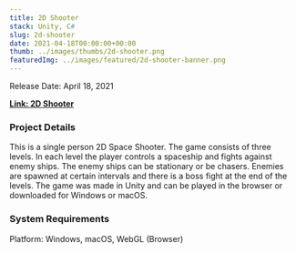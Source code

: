 ```yaml
---
title: 2D Shooter
stack: Unity, C#
slug: 2d-shooter
date: 2021-04-18T00:00:00+00:00
thumb: ../images/thumbs/2d-shooter.png
featuredImg: ../images/featured/2d-shooter-banner.png
---
```


Release Date: April 18, 2021

[**Link: 2D Shooter**](https://pablomarcel.itch.io/2d-shooter)

### Project Details

This is a single person 2D Space Shooter. The game consists of three levels. In each level the player controls a spaceship and fights against enemy ships. The enemy ships can be stationary or be chasers. Enemies are spawned at certain intervals and there is a boss fight at the end of the levels.
The game was made in Unity and can be played in the browser or downloaded for Windows or macOS.

### System Requirements

Platform: Windows, macOS, WebGL (Browser)

